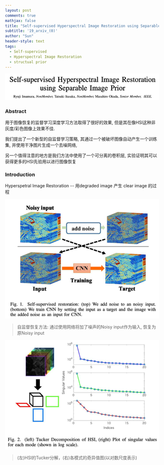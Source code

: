 ```yaml
---
layout: post
comments: true
mathjax: false
title: "Self-supervised Hyperspectral Image Restoration using Separable Image Prior(利用可分图像先验进行自监督高光谱图像复原)"
subtitle: '19_arxiv_(0)'
author: "Sun"
header-style: text
tags:
  - Self-supervised
  - Hyperspectral Image Restoration
  - structual prior
---
```


![image-20200507095733356](/img/in-post/20_03/image-20200507095733356.png)

### Abstract

用于图像恢复的监督学习深度学习方法取得了很好的效果, 但是其在像HSI这种非灰度/彩色图像上效果不佳. 

我们提出了一个新型的自监督学习策略, 其通过一个被破坏图像自动产生一个训练集, 并使用干净图片生成一个去噪网络, 

另一个值得注意的地方是我们方法中使用了一个可分离的卷积层, 实验证明其可以获得更多的HSI先验用以进行图像恢复

### Introduction

Hyperspetral Image Restoration -- 用degraded image 产生 clear image 的过程



![image-20200507114728036](/img/in-post/20_03/image-20200507114728036.png)

> 自监督恢复方法: 通过使用网络将加了噪声的Noisy input作为输入, 恢复为原Noisy input

![image-20200507124946066](/img/in-post/20_03/image-20200507124946066.png)

> (左)HSI的Tucker分解，(右)各模式的奇异值图(以对数尺度表示)